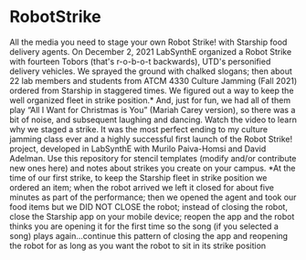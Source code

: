 # RobotStrike
All the media you need to stage your own Robot Strike! with Starship food delivery agents.
On December 2, 2021 LabSynthE organized a Robot Strike with fourteen Tobors (that's r-o-b-o-t backwards), UTD's personified delivery vehicles. We sprayed the ground with chalked slogans; then about 22 lab members and students from ATCM 4330 Culture Jamming (Fall 2021) ordered from Starship in staggered times. We figured out a way to keep the well organized fleet in strike position.* And, just for fun, we had all of them play “All I Want for Christmas is You” (Mariah Carey version), so there was a bit of noise, and subsequent laughing and dancing. Watch the video to learn why we staged a strike. It was the most perfect ending to my culture jamming class ever and a highly successful first launch of the Robot Strike! project, developed in LabSynthE with Murilo Paiva-Homsi and David Adelman.
Use this repository for stencil templates (modify and/or contribute new ones here) and notes about strikes you create on your campus.
*At the time of our first strike, to keep the Starship fleet in strike position we ordered an item; when the robot arrived we left it closed for about five minutes as part of the performance; then we opened the agent and took our food items but we DID NOT CLOSE the robot; instead of closing the robot, close the Starship app on your mobile device; reopen the app and the robot thinks you are opening it for the first time so the song (if you selected a song) plays again...continue this pattern of closing the app and reopening the robot for as long as you want the robot to sit in its strike position
